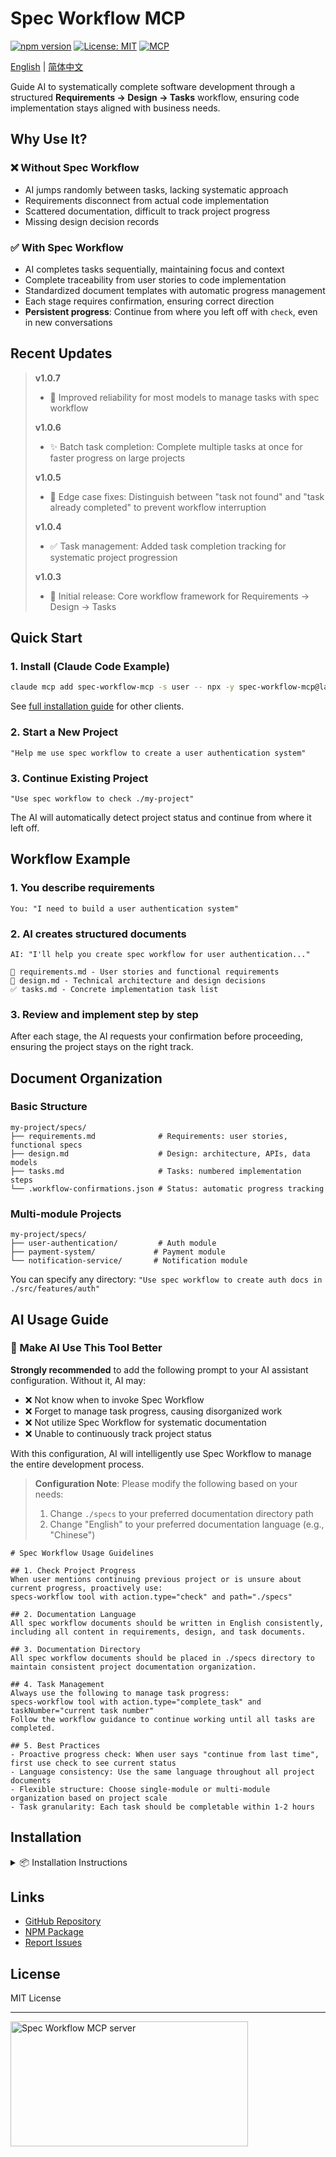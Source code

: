 # Spec Workflow MCP

[![npm version](https://img.shields.io/npm/v/spec-workflow-mcp.svg)](https://www.npmjs.com/package/spec-workflow-mcp)
[![License: MIT](https://img.shields.io/badge/License-MIT-yellow.svg)](https://opensource.org/licenses/MIT)
[![MCP](https://img.shields.io/badge/MCP-Compatible-blue)](https://modelcontextprotocol.com)

[English](README.md) | [简体中文](README-zh.md)

Guide AI to systematically complete software development through a structured **Requirements → Design → Tasks** workflow, ensuring code implementation stays aligned with business needs.

## Why Use It?

### ❌ Without Spec Workflow
- AI jumps randomly between tasks, lacking systematic approach
- Requirements disconnect from actual code implementation
- Scattered documentation, difficult to track project progress
- Missing design decision records

### ✅ With Spec Workflow
- AI completes tasks sequentially, maintaining focus and context
- Complete traceability from user stories to code implementation
- Standardized document templates with automatic progress management
- Each stage requires confirmation, ensuring correct direction
- **Persistent progress**: Continue from where you left off with `check`, even in new conversations

## Recent Updates

> **v1.0.7**
> - 🎯 Improved reliability for most models to manage tasks with spec workflow
>
> **v1.0.6**
> - ✨ Batch task completion: Complete multiple tasks at once for faster progress on large projects
> 
> **v1.0.5** 
> - 🐛 Edge case fixes: Distinguish between "task not found" and "task already completed" to prevent workflow interruption
> 
> **v1.0.4**
> - ✅ Task management: Added task completion tracking for systematic project progression
> 
> **v1.0.3**
> - 🎉 Initial release: Core workflow framework for Requirements → Design → Tasks

## Quick Start

### 1. Install (Claude Code Example)
```bash
claude mcp add spec-workflow-mcp -s user -- npx -y spec-workflow-mcp@latest
```

See [full installation guide](#installation) for other clients.

### 2. Start a New Project
```
"Help me use spec workflow to create a user authentication system"
```

### 3. Continue Existing Project
```
"Use spec workflow to check ./my-project"
```

The AI will automatically detect project status and continue from where it left off.

## Workflow Example

### 1. You describe requirements
```
You: "I need to build a user authentication system"
```

### 2. AI creates structured documents
```
AI: "I'll help you create spec workflow for user authentication..."

📝 requirements.md - User stories and functional requirements
🎨 design.md - Technical architecture and design decisions
✅ tasks.md - Concrete implementation task list
```

### 3. Review and implement step by step
After each stage, the AI requests your confirmation before proceeding, ensuring the project stays on the right track.

## Document Organization

### Basic Structure
```
my-project/specs/
├── requirements.md              # Requirements: user stories, functional specs
├── design.md                    # Design: architecture, APIs, data models
├── tasks.md                     # Tasks: numbered implementation steps
└── .workflow-confirmations.json # Status: automatic progress tracking
```

### Multi-module Projects
```
my-project/specs/
├── user-authentication/         # Auth module
├── payment-system/             # Payment module
└── notification-service/       # Notification module
```

You can specify any directory: `"Use spec workflow to create auth docs in ./src/features/auth"`

## AI Usage Guide

### 🤖 Make AI Use This Tool Better

**Strongly recommended** to add the following prompt to your AI assistant configuration. Without it, AI may:
- ❌ Not know when to invoke Spec Workflow
- ❌ Forget to manage task progress, causing disorganized work
- ❌ Not utilize Spec Workflow for systematic documentation
- ❌ Unable to continuously track project status

With this configuration, AI will intelligently use Spec Workflow to manage the entire development process.

> **Configuration Note**: Please modify the following based on your needs:
> 1. Change `./specs` to your preferred documentation directory path
> 2. Change "English" to your preferred documentation language (e.g., "Chinese")

```
# Spec Workflow Usage Guidelines

## 1. Check Project Progress
When user mentions continuing previous project or is unsure about current progress, proactively use:
specs-workflow tool with action.type="check" and path="./specs"

## 2. Documentation Language
All spec workflow documents should be written in English consistently, including all content in requirements, design, and task documents.

## 3. Documentation Directory
All spec workflow documents should be placed in ./specs directory to maintain consistent project documentation organization.

## 4. Task Management
Always use the following to manage task progress:
specs-workflow tool with action.type="complete_task" and taskNumber="current task number"
Follow the workflow guidance to continue working until all tasks are completed.

## 5. Best Practices
- Proactive progress check: When user says "continue from last time", first use check to see current status
- Language consistency: Use the same language throughout all project documents
- Flexible structure: Choose single-module or multi-module organization based on project scale
- Task granularity: Each task should be completable within 1-2 hours
```

## Installation

<details>
<summary>📦 Installation Instructions</summary>

### Requirements

- Node.js ≥ v18.0.0
- npm or yarn
- Claude Desktop or any MCP-compatible client

### Install in Different MCP Clients

#### Claude Code (Recommended)

Use the Claude CLI to add the MCP server:

```bash
claude mcp add spec-workflow-mcp -s user -- npx -y spec-workflow-mcp@latest
```

#### Claude Desktop

Add to your Claude Desktop configuration:
- macOS: `~/Library/Application Support/Claude/claude_desktop_config.json`
- Windows: `%APPDATA%/Claude/claude_desktop_config.json`
- Linux: `~/.config/Claude/claude_desktop_config.json`

```json
{
  "mcpServers": {
    "spec-workflow": {
      "command": "npx",
      "args": ["-y", "spec-workflow-mcp@latest"]
    }
  }
}
```

#### Cursor

Add to your Cursor configuration (`~/.cursor/config.json`):

```json
{
  "mcpServers": {
    "spec-workflow": {
      "command": "npx",
      "args": ["-y", "spec-workflow-mcp@latest"]
    }
  }
}
```

#### Cline

Use Cline's MCP server management UI to add the server:

1. Open VS Code with Cline extension
2. Open Cline settings (gear icon)
3. Navigate to MCP Servers section
4. Add new server with:
   - Command: `npx`
   - Arguments: `-y spec-workflow-mcp@latest`

#### Windsurf (Codeium)

Add to your Windsurf configuration (`~/.codeium/windsurf/mcp_config.json`):

```json
{
  "mcpServers": {
    "spec-workflow": {
      "command": "npx",
      "args": ["-y", "spec-workflow-mcp@latest"],
      "env": {},
      "autoApprove": [],
      "disabled": false,
      "timeout": 60,
      "transportType": "stdio"
    }
  }
}
```

#### VS Code (with MCP extension)

Add to your VS Code settings (`settings.json`):

```json
{
  "mcp.servers": {
    "spec-workflow": {
      "command": "npx",
      "args": ["-y", "spec-workflow-mcp@latest"]
    }
  }
}
```

#### Zed

Add to your Zed configuration (`~/.config/zed/settings.json`):

```json
{
  "assistant": {
    "version": "2",
    "mcp": {
      "servers": {
        "spec-workflow": {
          "command": "npx",
          "args": ["-y", "spec-workflow-mcp@latest"]
        }
      }
    }
  }
}
```

### Install from Source

```bash
git clone https://github.com/kingkongshot/specs-mcp.git
cd specs-mcp
npm install
npm run build
```

Then add to Claude Desktop configuration:

```json
{
  "mcpServers": {
    "spec-workflow": {
      "command": "node",
      "args": ["/absolute/path/to/specs-mcp/dist/index.js"]
    }
  }
}
```

</details>


## Links

- [GitHub Repository](https://github.com/kingkongshot/specs-mcp)
- [NPM Package](https://www.npmjs.com/package/spec-workflow-mcp)
- [Report Issues](https://github.com/kingkongshot/specs-mcp/issues)

## License

MIT License

---

<a href="https://glama.ai/mcp/servers/@kingkongshot/specs-workflow-mcp">
  <img width="380" height="200" src="https://glama.ai/mcp/servers/@kingkongshot/specs-workflow-mcp/badge" alt="Spec Workflow MCP server" />
</a>